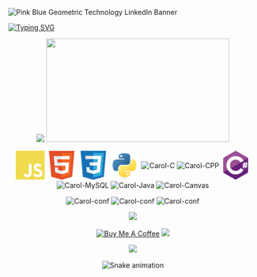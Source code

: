 ![Pink Blue Geometric Technology LinkedIn Banner](https://user-images.githubusercontent.com/89542446/184523508-d720f8fa-c1c0-48d6-ad9d-ec4afb32df87.gif)

[![Typing SVG](https://readme-typing-svg.herokuapp.com/?color=169c7b&size=42&center=true&vCenter=true&width=1150&lines=a+long+time+ago+in+a+galaxy+far+far+away✨;+My+name's+Caroline;Software+Engineering+Student👩🏻‍💻;Welcome!😊;+and+enjoy+a+long+and+prosperous+life🖖🏻;Always🦉)](https://git.io/typing-svg)

<div align="center">
<img width="530em" src= "https://github-readme-stats.vercel.app/api?username=CarolFenixBr&theme=gotham&include_all_commits=true&count_private=true"/>

<img width="370em" height="210em" src= "https://github-readme-stats.vercel.app/api/top-langs/?username=CarolFenixBr&langs_count=10&layout=compact&theme=gotham"/>
</div>


<p>
<div align="center">
  <img align="center" alt="Carol-Js" height="60"  src="https://raw.githubusercontent.com/devicons/devicon/master/icons/javascript/javascript-plain.svg"target="_blank">
  <img align="center" alt="Carol-HTML" height="60"  src="https://raw.githubusercontent.com/devicons/devicon/master/icons/html5/html5-original.svg"target="_blank">
  <img align="center" alt="Carol-CSS" height="60" src="https://raw.githubusercontent.com/devicons/devicon/master/icons/css3/css3-original.svg"target="_blank">
  <img align="center" alt="Carol-Python" height="60"src="https://raw.githubusercontent.com/devicons/devicon/master/icons/python/python-original.svg"target="_blank">
  <img align="center" alt="Carol-C" height="60"  src="https://cdn.jsdelivr.net/gh/devicons/devicon/icons/c/c-original.svg" />
    <img align="center" alt="Carol-CPP" height="60" src="https://cdn.jsdelivr.net/gh/devicons/devicon/icons/cplusplus/cplusplus-original.svg" />
  <img align="center" alt="Carol-Csharp" height="60"  src="https://raw.githubusercontent.com/devicons/devicon/master/icons/csharp/csharp-original.svg"target="_blank">
  <img align="center" alt="Carol-MySQL" height="60" src="https://cdn.jsdelivr.net/gh/devicons/devicon/icons/mysql/mysql-original-wordmark.svg" />          
   <img align="center" alt="Carol-Java" height="60" src="https://cdn.jsdelivr.net/gh/devicons/devicon/icons/java/java-original.svg" />
  <img align="center" alt="Carol-Canvas" height="60"  src="https://cdn.jsdelivr.net/gh/devicons/devicon/icons/canva/canva-original.svg" target="_blank"/>  
</div>

<p>
  </a>
  <div align="center">
  <img align="center" alt="Carol-conf" src="https://img.shields.io/badge/AMD-Ryzen_5_5600G-ED1C24?style=for-the-badge&logo=amd&logoColor=white" height="30" target="_blank"/>
  <img align="center" alt="Carol-conf" src="https://img.shields.io/badge/Windows-0078D6?style=for-the-badge&logo=windows&logoColor=white" height="30" target="_blank"/>
   <img align="center" alt="Carol-conf" src="https://cdn.jsdelivr.net/gh/devicons/devicon/icons/ubuntu/ubuntu-plain-wordmark.svg" height="40" target="_blank"/> 
   
<p>
<div align="center">  
  <a href="https://www.linkedin.com/in/carolinevsc" target="_blank"> <img src="https://img.shields.io/badge/LinkedIn-0077B5?style=for-the-badge&logo=linkedin&logoColor=white"/ height="30" >
    </p>    
  </a>  
        
   <div align="center">
  <a href="https://www.buymeacoffee.com/CarolFenixBr" target="_blank"><img src="https://cdn.buymeacoffee.com/buttons/v2/default-yellow.png" alt="Buy Me A Coffee" height="50px" width="200px" target="_blank" ></a>
  <a href="https://app.picpay.com/user/carv.code/" target="_blank"><img src="https://img.shields.io/badge/picpay-21C25E?style=for-the-badge&logo=picpay&logoColor=white" height="50px width="200px" target="_blank" ></a>
</p>

  <div align="center">
<img src="https://media.giphy.com/media/RbDKaczqWovIugyJmW/giphy.gif" height="280em" target="_blank"/>
</div>

![Snake animation](https://github.com/CarolFenixBr/CarolFenixBr/blob/output/github-contribution-grid-snake.svg)






  

